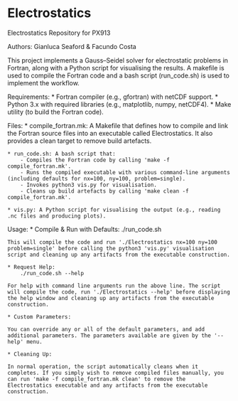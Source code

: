 # Electrostatics
Electrostatics Repository for PX913

Authors: Gianluca Seaford & Facundo Costa

This project implements a Gauss–Seidel solver for electrostatic problems in Fortran, along with a Python script for visualising the results. A makefile is used to compile the Fortran code and a bash script (run_code.sh) is used to implement the workflow.

Requirements:
    * Fortran compiler (e.g., gfortran) with netCDF support.
    * Python 3.x with required libraries (e.g., matplotlib, numpy, netCDF4).
    * Make utility (to build the Fortran code).

Files:
    * compile_fortran.mk: A Makefile that defines how to compile and link the Fortran source files into an   executable called Electrostatics. It also provides a clean target to remove build artefacts.

    * run_code.sh: A bash script that:
        - Compiles the Fortran code by calling 'make -f compile_fortran.mk'.
        - Runs the compiled executable with various command-line arguments (including defaults for nx=100, ny=100, problem=single).
        - Invokes python3 vis.py for visualisation.
        - Cleans up build artefacts by calling 'make clean -f compile_fortran.mk'.

    * vis.py: A Python script for visualising the output (e.g., reading .nc files and producing plots).

Usage:
    * Compile & Run with Defaults:
        ./run_code.sh

    This will compile the code and run './Electrostatics nx=100 ny=100 problem=single' before calling the python3 'vis.py' visualisation script and cleaning up any artifacts from the executable construction.

    * Request Help:
        ./run_code.sh --help

    For help with command line arguments run the above line. The script will compile the code, run './Electrostatics --help' before displaying the help window and cleaning up any artifacts from the executable construction.

    * Custom Parameters:

    You can override any or all of the default parameters, and add additional parameters. The parameters available are given by the '--help' menu.

    * Cleaning Up:

    In normal operation, the script automatically cleans when it completes. If you simply wish to remove compiled files manually, you can run 'make -f compile_fortran.mk clean' to remove the Electrostatics executable and any artifacts from the executable construction.